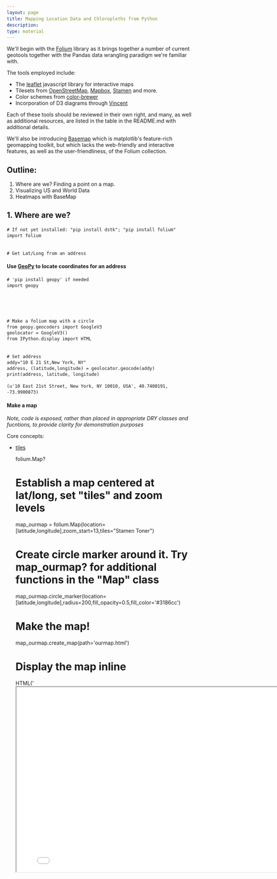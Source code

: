```yaml
---
layout: page
title: Mapping Location Data and Chloropleths from Python
description:
type: material
---
```


We'll begin with the [Folium](https://folium.readthedocs.org) library as it
brings together a number of current geotools together with the Pandas data
wrangling paradigm we're familiar with.

The tools employed include:
* The [leaflet](http://leafletjs.com/) javascript library for interactive maps
* Tilesets from [OpenStreetMap](openstreetmap.org),
[Mapbox](https://www.mapbox.com/), [Stamen](stamen.com) and more.
* Color schemes from [color-brewer](colorbrewer2.org)
* Incorporation of D3 diagrams through
[Vincent](http://vincent.readthedocs.org/en/latest/)

Each of these tools should be reviewed in their own right, and many, as well as
additional resources, are listed in the table in the README.md with additional
details.

We'll also be introducing [Basemap](http://matplotlib.org/basemap/) which is
matplotlib's feature-rich geomapping toolkit, but which lacks the web-friendly
and interactive features, as well as the user-friendliness, of the Folium
collection.

## Outline:
1. Where are we?  Finding a point on a map.
2. Visualizing US and World Data
3. Heatmaps with BaseMap

## 1. Where are we?


    # If not yet installed: "pip install dstk"; "pip install folium"
    import folium


    # Get Lat/Long from an address


#### Use [GeoPy](https://github.com/geopy/geopy) to locate coordinates for an address


    # 'pip install geopy' if needed
    import geopy


    


    # Make a folium map with a circle
    from geopy.geocoders import GoogleV3
    geolocator = GoogleV3()
    from IPython.display import HTML


    # Set address
    addy="10 E 21 St,New York, NY"
    address, (latitude,longitude) = geolocator.geocode(addy)
    print(address, latitude, longitude)

    (u'10 East 21st Street, New York, NY 10010, USA', 40.7400191, -73.9900873)



    


    

#### Make a map
_Note, code is exposed, rather than placed in appropriate DRY classes and
fucntions, to provide clarity for demonstration purposes_

Core concepts:
* [tiles](http://wiki.openstreetmap.org/wiki/Tiles)


    


    folium.Map?


    # Establish a map centered at lat/long, set "tiles" and zoom levels
    map_ourmap = folium.Map(location=[latitude,longitude],zoom_start=13,tiles="Stamen Toner")
    
    # Create circle marker around it.  Try map_ourmap? for additional functions in the "Map" class
    map_ourmap.circle_marker(location=[latitude,longitude],radius=200,fill_opacity=0.5,fill_color='#3186cc')
    
    # Make the map!
    map_ourmap.create_map(path='ourmap.html')
    
    # Display the map inline
    HTML('<iframe src=ourmap.html width=800 height = 500><iframe>')




<iframe src=ourmap.html width=800 height = 500><iframe>




    

## 2. Visualizing US and World Data -- Introduction to Chloropleths

#### Example: State Unemployment Data
Features: US States

Choropleth = Chloro (Area/Region) + Pleth (quantity)


    # Get state shapes and state data
    state_geo = r'data/us-states.json'
    state_unemployment = r'data/US_Unemployment_Oct2012.csv'
    import pandas as pd
    state_data = pd.read_csv(state_unemployment)


    state_data.Unemployment.hist()




    <matplotlib.axes.AxesSubplot at 0x1068b2c90>




![png](Data_Mapping_101_files/Data_Mapping_101_21_1.png)



    


    # Make a map
    map = folium.Map(location=[48, -102], zoom_start=3)
    map.geo_json(geo_path=state_geo, data=state_data,
                 columns=['State', 'Unemployment'],
                 key_on='feature.id',
                 fill_color='RdPu', fill_opacity=0.65, line_opacity=0.5,
                 legend_name='Unemployment Rate (%)')
    map.create_map(path='us_states.html')


    # Display the map inline
    HTML('<iframe src=us_states.html width=1000 height = 500><iframe>')




<iframe src=us_states.html width=1000 height = 500><iframe>



#### Example: Inequality Adjusted Human Development Index
Features: Countries of the World


    # Get shapes and data
    world_geo = r'data/countries.geo.json'
    ihdi_data = r'data/ihdi.csv'
    import pandas as pd
    import numpy as np
    import matplotlib.pyplot as plt


    ihdi_data = pd.read_csv(ihdi_data)


    #Initialize a data frame
    df = pd.DataFrame()


    # Include two columns of interest:
    df[['Country','Loss']] = ihdi_data[['Country Code','2012 IHDI Overall Loss(%)']]


    # Set index to Country Code
    df.index = df['Country']


    # Remove rows where country is null
    df = df[pd.notnull(df['Country'])]


    # Convert string to float
    df.Loss = df.Loss.str.replace('%','')
    df.Loss = df.Loss.replace('..','NaN')
    df.Loss=df.Loss.astype('float64')


    df




<div style="max-height:1000px;max-width:1500px;overflow:auto;">
<table border="1" class="dataframe">
  <thead>
    <tr style="text-align: right;">
      <th></th>
      <th>Country</th>
      <th>Loss</th>
    </tr>
    <tr>
      <th>Country</th>
      <th></th>
      <th></th>
    </tr>
  </thead>
  <tbody>
    <tr>
      <th>NOR</th>
      <td> NOR</td>
      <td>  6.4</td>
    </tr>
    <tr>
      <th>AUS</th>
      <td> AUS</td>
      <td>  7.9</td>
    </tr>
    <tr>
      <th>USA</th>
      <td> USA</td>
      <td> 12.4</td>
    </tr>
    <tr>
      <th>NLD</th>
      <td> NLD</td>
      <td>  6.9</td>
    </tr>
    <tr>
      <th>DEU</th>
      <td> DEU</td>
      <td>  6.9</td>
    </tr>
    <tr>
      <th>NZL</th>
      <td> NZL</td>
      <td>  NaN</td>
    </tr>
    <tr>
      <th>IRL</th>
      <td> IRL</td>
      <td>  7.2</td>
    </tr>
    <tr>
      <th>SWE</th>
      <td> SWE</td>
      <td>  6.2</td>
    </tr>
    <tr>
      <th>CHE</th>
      <td> CHE</td>
      <td>  7.0</td>
    </tr>
    <tr>
      <th>JPN</th>
      <td> JPN</td>
      <td>  NaN</td>
    </tr>
    <tr>
      <th>CAN</th>
      <td> CAN</td>
      <td>  8.7</td>
    </tr>
    <tr>
      <th>KOR</th>
      <td> KOR</td>
      <td> 16.5</td>
    </tr>
    <tr>
      <th>HKG</th>
      <td> HKG</td>
      <td>  NaN</td>
    </tr>
    <tr>
      <th>ISL</th>
      <td> ISL</td>
      <td>  6.4</td>
    </tr>
    <tr>
      <th>DNK</th>
      <td> DNK</td>
      <td>  6.2</td>
    </tr>
    <tr>
      <th>ISR</th>
      <td> ISR</td>
      <td> 12.3</td>
    </tr>
    <tr>
      <th>BEL</th>
      <td> BEL</td>
      <td>  8.0</td>
    </tr>
    <tr>
      <th>AUT</th>
      <td> AUT</td>
      <td>  6.6</td>
    </tr>
    <tr>
      <th>SGP</th>
      <td> SGP</td>
      <td>  NaN</td>
    </tr>
    <tr>
      <th>FRA</th>
      <td> FRA</td>
      <td>  9.0</td>
    </tr>
    <tr>
      <th>FIN</th>
      <td> FIN</td>
      <td>  6.0</td>
    </tr>
    <tr>
      <th>SVN</th>
      <td> SVN</td>
      <td>  5.8</td>
    </tr>
    <tr>
      <th>ESP</th>
      <td> ESP</td>
      <td> 10.1</td>
    </tr>
    <tr>
      <th>LIE</th>
      <td> LIE</td>
      <td>  NaN</td>
    </tr>
    <tr>
      <th>ITA</th>
      <td> ITA</td>
      <td> 11.9</td>
    </tr>
    <tr>
      <th>LUX</th>
      <td> LUX</td>
      <td>  7.2</td>
    </tr>
    <tr>
      <th>GBR</th>
      <td> GBR</td>
      <td>  8.3</td>
    </tr>
    <tr>
      <th>CZE</th>
      <td> CZE</td>
      <td>  5.4</td>
    </tr>
    <tr>
      <th>GRC</th>
      <td> GRC</td>
      <td> 11.5</td>
    </tr>
    <tr>
      <th>BRN</th>
      <td> BRN</td>
      <td>  NaN</td>
    </tr>
    <tr>
      <th>...</th>
      <td>...</td>
      <td>...</td>
    </tr>
    <tr>
      <th>BEN</th>
      <td> BEN</td>
      <td> 35.8</td>
    </tr>
    <tr>
      <th>RWA</th>
      <td> RWA</td>
      <td> 33.9</td>
    </tr>
    <tr>
      <th>CIV</th>
      <td> CIV</td>
      <td> 38.6</td>
    </tr>
    <tr>
      <th>COM</th>
      <td> COM</td>
      <td>  NaN</td>
    </tr>
    <tr>
      <th>MWI</th>
      <td> MWI</td>
      <td> 31.4</td>
    </tr>
    <tr>
      <th>SDN</th>
      <td> SDN</td>
      <td>  NaN</td>
    </tr>
    <tr>
      <th>ZWE</th>
      <td> ZWE</td>
      <td> 28.5</td>
    </tr>
    <tr>
      <th>ETH</th>
      <td> ETH</td>
      <td> 31.9</td>
    </tr>
    <tr>
      <th>LBR</th>
      <td> LBR</td>
      <td> 35.3</td>
    </tr>
    <tr>
      <th>AFG</th>
      <td> AFG</td>
      <td>  NaN</td>
    </tr>
    <tr>
      <th>GNB</th>
      <td> GNB</td>
      <td> 41.4</td>
    </tr>
    <tr>
      <th>SLE</th>
      <td> SLE</td>
      <td> 41.6</td>
    </tr>
    <tr>
      <th>BDI</th>
      <td> BDI</td>
      <td>  NaN</td>
    </tr>
    <tr>
      <th>GIN</th>
      <td> GIN</td>
      <td> 38.8</td>
    </tr>
    <tr>
      <th>CAF</th>
      <td> CAF</td>
      <td> 40.5</td>
    </tr>
    <tr>
      <th>ERI</th>
      <td> ERI</td>
      <td>  NaN</td>
    </tr>
    <tr>
      <th>MLI</th>
      <td> MLI</td>
      <td>  NaN</td>
    </tr>
    <tr>
      <th>BFA</th>
      <td> BFA</td>
      <td> 34.2</td>
    </tr>
    <tr>
      <th>TCD</th>
      <td> TCD</td>
      <td> 40.1</td>
    </tr>
    <tr>
      <th>MOZ</th>
      <td> MOZ</td>
      <td> 32.7</td>
    </tr>
    <tr>
      <th>COD</th>
      <td> COD</td>
      <td> 39.9</td>
    </tr>
    <tr>
      <th>NER</th>
      <td> NER</td>
      <td> 34.2</td>
    </tr>
    <tr>
      <th>PRK</th>
      <td> PRK</td>
      <td>  NaN</td>
    </tr>
    <tr>
      <th>MHL</th>
      <td> MHL</td>
      <td>  NaN</td>
    </tr>
    <tr>
      <th>MCO</th>
      <td> MCO</td>
      <td>  NaN</td>
    </tr>
    <tr>
      <th>NRU</th>
      <td> NRU</td>
      <td>  NaN</td>
    </tr>
    <tr>
      <th>SMR</th>
      <td> SMR</td>
      <td>  NaN</td>
    </tr>
    <tr>
      <th>SOM</th>
      <td> SOM</td>
      <td>  NaN</td>
    </tr>
    <tr>
      <th>SSD</th>
      <td> SSD</td>
      <td>  NaN</td>
    </tr>
    <tr>
      <th>TUV</th>
      <td> TUV</td>
      <td>  NaN</td>
    </tr>
  </tbody>
</table>
<p>195 rows × 2 columns</p>
</div>




    a=df['Loss'].hist()
    a.set_title('Percent Loss due to Inequality: Distribution\n')




    <matplotlib.text.Text at 0x107056650>




![png](Data_Mapping_101_files/Data_Mapping_101_34_1.png)



    


    # Make a map
    map = folium.Map(location=[48, -102], zoom_start=2)
    map.geo_json(geo_path=world_geo, data=df,
                 columns=['Country','Loss'],
                 threshold_scale=[5,10,15],
                 key_on='feature.id',
                 fill_color='YlGnBu', fill_opacity=0.65, line_opacity=0.5,
                 legend_name='Development Loss due to Inequality')
    map.create_map(path='lossmap6.html')


    
    HTML('<iframe src=lossmap6.html width=1000 height = 500><iframe>')




<iframe src=lossmap6.html width=1000 height = 500><iframe>




    

## 3. A Heatmap with Basemap


    # Import our libraries
    from mpl_toolkits.basemap import Basemap, cm
    # requires netcdf4-python (netcdf4-python.googlecode.com)
    from netCDF4 import Dataset as NetCDFFile
    import numpy as np
    import matplotlib.pyplot as plt
    import pandas as pd


Network Common Data Form (NetCDF):

NetCDF NetCDF is a set of software libraries and self-describing, machine-
independent data formats that support the creation, access, and sharing of
array-oriented scientific data.


    # plot rainfall from NWS using special precipitation
    # colormap used by the NWS, and included in basemap.
    nc = NetCDFFile('data/nws_precip_conus_20061222.nc')
    # data from http://water.weather.gov/precip/



    # Let's look at what we have here:
    nc.variables.keys()




    [u'amountofprecip',
     u'lat',
     u'lon',
     u'true_lat',
     u'true_lon',
     u'timeofdata',
     u'timeofcreation',
     u'hrap_xor',
     u'hrap_yor']




    


    # Format our data and our latlong
    prcpvar = nc.variables['amountofprecip']
    data = 0.01*prcpvar[:]
    latcorners = nc.variables['lat'][:]
    loncorners = -nc.variables['lon'][:]
    lon_0 = -nc.variables['true_lon'].getValue()
    lat_0 = nc.variables['true_lat'].getValue()

#### Make our Map


    
    # create figure and axes instances
    
    # Create our figure
    fig = plt.figure(figsize=(12,12))
    
    ax = fig.add_axes([0.1,0.1,0.8,0.8])
    
    
    # create polar stereographic Basemap instance.
    m = Basemap(projection='stere',lon_0=lon_0,lat_0=90.,lat_ts=lat_0,\
                llcrnrlat=latcorners[0],urcrnrlat=latcorners[2],\
                llcrnrlon=loncorners[0],urcrnrlon=loncorners[2],\
                rsphere=6371200.,resolution='l',area_thresh=10000)
    
    # draw coastlines, state and country boundaries, edge of map.
    #m.drawcoastlines()
    #m.drawstates()
    m.drawcountries()
    
    
    # draw parallels.
    #parallels = np.arange(0.,90,10.)
    #m.drawparallels(parallels,labels=[1,0,0,0],fontsize=10)
    
    
    # draw meridians
    #meridians = np.arange(180.,360.,10.)
    #m.drawmeridians(meridians,labels=[0,0,0,1],fontsize=10)
    
    ny = data.shape[0]; nx = data.shape[1]
    lons, lats = m.makegrid(nx, ny) # get lat/lons of ny by nx evenly space grid.
    x, y = m(lons, lats) # compute map proj coordinates.
    
    #Make it topographical
    m.etopo()
    
    # draw filled contours using the basemap countours function
    clevs = [0,1,2.5,5,7.5,10,15,20,30,40,50,70,100,150,200,250,300,400,500,600,750]
    
    cs = m.contourf(x,y,data,clevs,cmap=cm.s3pcpn)
    
    
    # add colorbar.
    cbar = m.colorbar(cs,location='bottom',pad="5%")
    cbar.set_label('mm')
    # add title
    plt.title(prcpvar.long_name+'\n')
    # Add date to title: +' for period ending '+prcpvar.dateofdata+'\n')
    plt.show()


![png](Data_Mapping_101_files/Data_Mapping_101_47_0.png)



    
